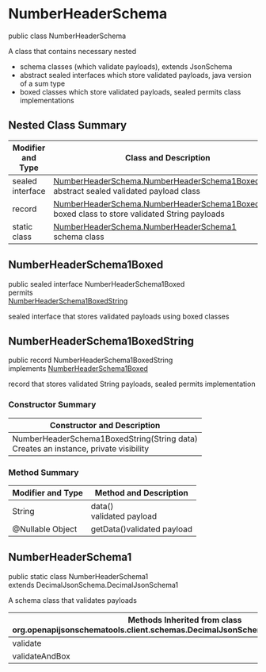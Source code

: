 # NumberHeaderSchema
public class NumberHeaderSchema<br>

A class that contains necessary nested
- schema classes (which validate payloads), extends JsonSchema
- abstract sealed interfaces which store validated payloads, java version of a sum type
- boxed classes which store validated payloads, sealed permits class implementations

## Nested Class Summary
| Modifier and Type | Class and Description |
| ----------------- | ---------------------- |
| sealed interface | [NumberHeaderSchema.NumberHeaderSchema1Boxed](#numberheaderschema1boxed)<br> abstract sealed validated payload class |
| record | [NumberHeaderSchema.NumberHeaderSchema1BoxedString](#numberheaderschema1boxedstring)<br> boxed class to store validated String payloads |
| static class | [NumberHeaderSchema.NumberHeaderSchema1](#numberheaderschema1)<br> schema class |

## NumberHeaderSchema1Boxed
public sealed interface NumberHeaderSchema1Boxed<br>
permits<br>
[NumberHeaderSchema1BoxedString](#numberheaderschema1boxedstring)

sealed interface that stores validated payloads using boxed classes

## NumberHeaderSchema1BoxedString
public record NumberHeaderSchema1BoxedString<br>
implements [NumberHeaderSchema1Boxed](#numberheaderschema1boxed)

record that stores validated String payloads, sealed permits implementation

### Constructor Summary
| Constructor and Description |
| --------------------------- |
| NumberHeaderSchema1BoxedString(String data)<br>Creates an instance, private visibility |

### Method Summary
| Modifier and Type | Method and Description |
| ----------------- | ---------------------- |
| String | data()<br>validated payload |
| @Nullable Object | getData()validated payload |

## NumberHeaderSchema1
public static class NumberHeaderSchema1<br>
extends DecimalJsonSchema.DecimalJsonSchema1

A schema class that validates payloads

| Methods Inherited from class org.openapijsonschematools.client.schemas.DecimalJsonSchema.DecimalJsonSchema1 |
| ------------------------------------------------------------------ |
| validate                                                           |
| validateAndBox                                                     |
